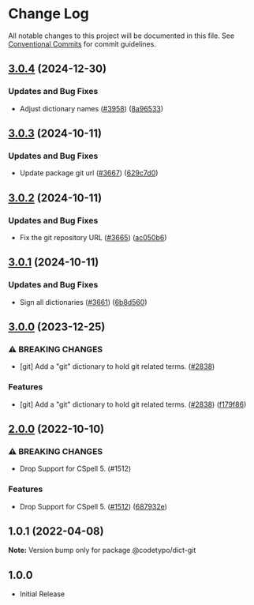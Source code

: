 # Change Log

All notable changes to this project will be documented in this file.
See [Conventional Commits](https://conventionalcommits.org) for commit guidelines.

## [3.0.4](https://github.com/khulnasoft/codetypo-dicts/compare/@codetypo/dict-git@3.0.3...@codetypo/dict-git@3.0.4) (2024-12-30)


### Updates and Bug Fixes

* Adjust dictionary names ([#3958](https://github.com/khulnasoft/codetypo-dicts/issues/3958)) ([8a96533](https://github.com/khulnasoft/codetypo-dicts/commit/8a96533bec21280103740868b81559437c413501))

## [3.0.3](https://github.com/khulnasoft/codetypo-dicts/compare/@codetypo/dict-git@3.0.2...@codetypo/dict-git@3.0.3) (2024-10-11)


### Updates and Bug Fixes

* Update package git url ([#3667](https://github.com/khulnasoft/codetypo-dicts/issues/3667)) ([629c7d0](https://github.com/khulnasoft/codetypo-dicts/commit/629c7d0a5e1bacad1d3874b1f8372edc3494ef97))

## [3.0.2](https://github.com/khulnasoft/codetypo-dicts/compare/@codetypo/dict-git@3.0.1...@codetypo/dict-git@3.0.2) (2024-10-11)


### Updates and Bug Fixes

* Fix the git repository URL ([#3665](https://github.com/khulnasoft/codetypo-dicts/issues/3665)) ([ac050b6](https://github.com/khulnasoft/codetypo-dicts/commit/ac050b697d57820109995e92fac5ccc32ced1723))

## [3.0.1](https://github.com/khulnasoft/codetypo-dicts/compare/@codetypo/dict-git@3.0.0...@codetypo/dict-git@3.0.1) (2024-10-11)


### Updates and Bug Fixes

* Sign all dictionaries ([#3661](https://github.com/khulnasoft/codetypo-dicts/issues/3661)) ([6b8d560](https://github.com/khulnasoft/codetypo-dicts/commit/6b8d560cf51a593458ce42bca415859f872cfc97))

## [3.0.0](https://github.com/khulnasoft/codetypo-dicts/compare/@codetypo/dict-git@2.0.0...@codetypo/dict-git@3.0.0) (2023-12-25)


### ⚠ BREAKING CHANGES

* [git] Add a "git" dictionary to hold git related terms. ([#2838](https://github.com/khulnasoft/codetypo-dicts/issues/2838))

### Features

* [git] Add a "git" dictionary to hold git related terms. ([#2838](https://github.com/khulnasoft/codetypo-dicts/issues/2838)) ([f179f86](https://github.com/khulnasoft/codetypo-dicts/commit/f179f86f70474f08a8143faf93e0cacd62027215))

## [2.0.0](https://github.com/khulnasoft/codetypo-dicts/compare/@codetypo/dict-git@1.0.1...@codetypo/dict-git@2.0.0) (2022-10-10)


### ⚠ BREAKING CHANGES

* Drop Support for CSpell 5. (#1512)

### Features

* Drop Support for CSpell 5. ([#1512](https://github.com/khulnasoft/codetypo-dicts/issues/1512)) ([687932e](https://github.com/khulnasoft/codetypo-dicts/commit/687932e187e4bce87d7904e3a2e53dd6de6ac372))

## 1.0.1 (2022-04-08)

**Note:** Version bump only for package @codetypo/dict-git






## 1.0.0

- Initial Release
